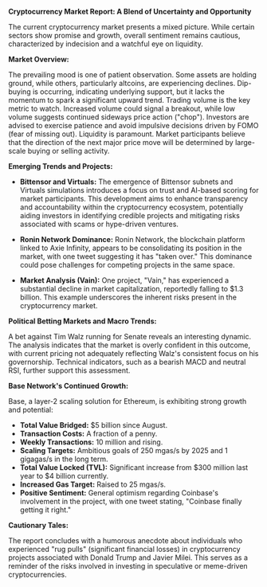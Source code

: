 **Cryptocurrency Market Report: A Blend of Uncertainty and Opportunity**

The current cryptocurrency market presents a mixed picture. While certain sectors show promise and growth, overall sentiment remains cautious, characterized by indecision and a watchful eye on liquidity.

**Market Overview:**

The prevailing mood is one of patient observation.  Some assets are holding ground, while others, particularly altcoins, are experiencing declines.  Dip-buying is occurring, indicating underlying support, but it lacks the momentum to spark a significant upward trend. Trading volume is the key metric to watch.  Increased volume could signal a breakout, while low volume suggests continued sideways price action ("chop").  Investors are advised to exercise patience and avoid impulsive decisions driven by FOMO (fear of missing out).  Liquidity is paramount.  Market participants believe that the direction of the next major price move will be determined by large-scale buying or selling activity.

**Emerging Trends and Projects:**

* **Bittensor and Virtuals:**  The emergence of Bittensor subnets and Virtuals simulations introduces a focus on trust and AI-based scoring for market participants. This development aims to enhance transparency and accountability within the cryptocurrency ecosystem, potentially aiding investors in identifying credible projects and mitigating risks associated with scams or hype-driven ventures.

* **Ronin Network Dominance:** Ronin Network, the blockchain platform linked to Axie Infinity, appears to be consolidating its position in the market, with one tweet suggesting it has "taken over." This dominance could pose challenges for competing projects in the same space.

* **Market Analysis (Vain):**  One project, "Vain," has experienced a substantial decline in market capitalization, reportedly falling to $1.3 billion. This example underscores the inherent risks present in the cryptocurrency market.

**Political Betting Markets and Macro Trends:**

A bet against Tim Walz running for Senate reveals an interesting dynamic. The analysis indicates that the market is overly confident in this outcome, with current pricing not adequately reflecting Walz's consistent focus on his governorship. Technical indicators, such as a bearish MACD and neutral RSI, further support this assessment.

**Base Network's Continued Growth:**

Base, a layer-2 scaling solution for Ethereum, is exhibiting strong growth and potential:

* **Total Value Bridged:** $5 billion since August.
* **Transaction Costs:**  A fraction of a penny.
* **Weekly Transactions:** 10 million and rising.
* **Scaling Targets:** Ambitious goals of 250 mgas/s by 2025 and 1 gigagas/s in the long term.
* **Total Value Locked (TVL):**  Significant increase from $300 million last year to $4 billion currently.
* **Increased Gas Target:**  Raised to 25 mgas/s.
* **Positive Sentiment:**  General optimism regarding Coinbase's involvement in the project, with one tweet stating, "Coinbase finally getting it right."

**Cautionary Tales:**

The report concludes with a humorous anecdote about individuals who experienced "rug pulls" (significant financial losses) in cryptocurrency projects associated with Donald Trump and Javier Milei. This serves as a reminder of the risks involved in investing in speculative or meme-driven cryptocurrencies.